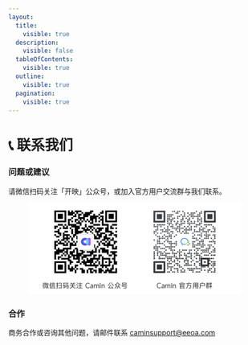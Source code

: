 ```yaml
---
layout:
  title:
    visible: true
  description:
    visible: false
  tableOfContents:
    visible: true
  outline:
    visible: true
  pagination:
    visible: true
---
```


# 📞 联系我们

### 问题或建议

请微信扫码关注「开映」公众号，或加入官方用户交流群与我们联系。

<figure><img src="../.gitbook/assets/image (6).png" alt=""><figcaption></figcaption></figure>

### 合作

商务合作或咨询其他问题，请邮件联系 caminsupport@eeoa.com
